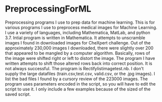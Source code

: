 # PreprocessingForML
Preprocessing programs I use to prep data for machine learning.
This is for various programs I use to preprocess medical images for Machine Learning.  I use a variety of languages, including Mathematica, MatLab, and python 3.7.
Intial program is written in Mathematica.  It attempts to unscramble images I found in downloaded images for CheXpert challenge.  Out of the approximately 230,000 images I downloaded, there were slightly over 200 that appeared to be mangled by a computer algorithm.  Basically, rows of the image were shifted right or left to distort the image.  The program I have written attempts to shift those altered rows back into correct position.  It is not always successful.  The program is Rectifylistimagetest.nb.  I don't supply the large datafiles (train.csv,test.csv, valid.csv, or the .jpg images).  I list the bad files I found by a cursory review of the 223000 images.  The program uses parameters encoded in the script, so you will have to edit the script to use it.  I only include a few examples because of the sized of the saved script.
